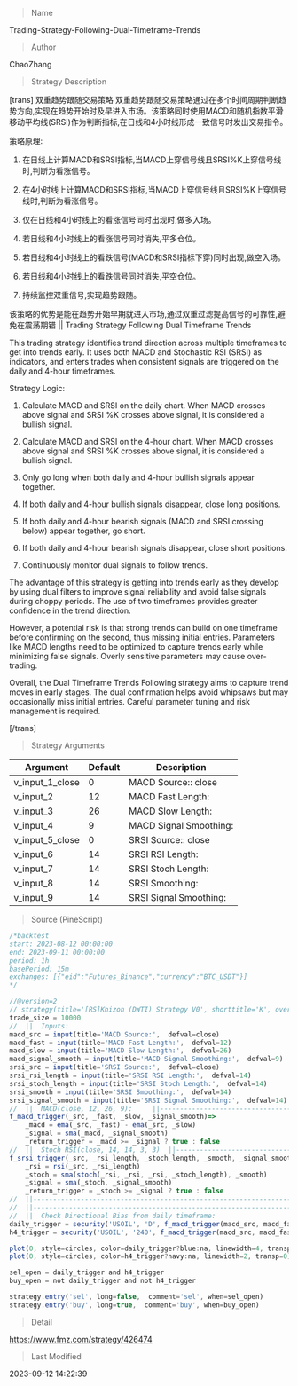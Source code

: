 
> Name

Trading-Strategy-Following-Dual-Timeframe-Trends

> Author

ChaoZhang

> Strategy Description



[trans]
双重趋势跟随交易策略
双重趋势跟随交易策略通过在多个时间周期判断趋势方向,实现在趋势开始时及早进入市场。该策略同时使用MACD和随机指数平滑移动平均线(SRSI)作为判断指标,在日线和4小时线形成一致信号时发出交易指令。

策略原理:

1. 在日线上计算MACD和SRSI指标,当MACD上穿信号线且SRSI%K上穿信号线时,判断为看涨信号。

2. 在4小时线上计算MACD和SRSI指标,当MACD上穿信号线且SRSI%K上穿信号线时,判断为看涨信号。 

3. 仅在日线和4小时线上的看涨信号同时出现时,做多入场。

4. 若日线和4小时线上的看涨信号同时消失,平多仓位。

5. 若日线和4小时线上的看跌信号(MACD和SRSI指标下穿)同时出现,做空入场。

6. 若日线和4小时线上的看跌信号同时消失,平空仓位。

7. 持续监控双重信号,实现趋势跟随。

该策略的优势是能在趋势开始早期就进入市场,通过双重过滤提高信号的可靠性,避免在震荡期错
||
Trading Strategy Following Dual Timeframe Trends

This trading strategy identifies trend direction across multiple timeframes to get into trends early. It uses both MACD and Stochastic RSI (SRSI) as indicators, and enters trades when consistent signals are triggered on the daily and 4-hour timeframes.

Strategy Logic:

1. Calculate MACD and SRSI on the daily chart. When MACD crosses above signal and SRSI %K crosses above signal, it is considered a bullish signal.

2. Calculate MACD and SRSI on the 4-hour chart. When MACD crosses above signal and SRSI %K crosses above signal, it is considered a bullish signal.

3. Only go long when both daily and 4-hour bullish signals appear together. 

4. If both daily and 4-hour bullish signals disappear, close long positions.

5. If both daily and 4-hour bearish signals (MACD and SRSI crossing below) appear together, go short. 

6. If both daily and 4-hour bearish signals disappear, close short positions.

7. Continuously monitor dual signals to follow trends.

The advantage of this strategy is getting into trends early as they develop by using dual filters to improve signal reliability and avoid false signals during choppy periods. The use of two timeframes provides greater confidence in the trend direction.

However, a potential risk is that strong trends can build on one timeframe before confirming on the second, thus missing initial entries. Parameters like MACD lengths need to be optimized to capture trends early while minimizing false signals. Overly sensitive parameters may cause over-trading.

Overall, the Dual Timeframe Trends Following strategy aims to capture trend moves in early stages. The dual confirmation helps avoid whipsaws but may occasionally miss initial entries. Careful parameter tuning and risk management is required.

[/trans]

> Strategy Arguments



|Argument|Default|Description|
|----|----|----|
|v_input_1_close|0|MACD Source:: close|high|low|open|hl2|hlc3|hlcc4|ohlc4|
|v_input_2|12|MACD Fast Length:|
|v_input_3|26|MACD Slow Length:|
|v_input_4|9|MACD Signal Smoothing:|
|v_input_5_close|0|SRSI Source:: close|high|low|open|hl2|hlc3|hlcc4|ohlc4|
|v_input_6|14|SRSI RSI Length:|
|v_input_7|14|SRSI Stoch Length:|
|v_input_8|14|SRSI Smoothing:|
|v_input_9|14|SRSI Signal Smoothing:|


> Source (PineScript)

``` javascript
/*backtest
start: 2023-08-12 00:00:00
end: 2023-09-11 00:00:00
period: 1h
basePeriod: 15m
exchanges: [{"eid":"Futures_Binance","currency":"BTC_USDT"}]
*/

//@version=2
// strategy(title='[RS]Khizon (DWTI) Strategy V0', shorttitle='K', overlay=false, pyramiding=0, initial_capital=100000, currency=currency.USD)
trade_size = 10000
//  ||  Inputs:
macd_src = input(title='MACD Source:',  defval=close)
macd_fast = input(title='MACD Fast Length:',  defval=12)
macd_slow = input(title='MACD Slow Length:',  defval=26)
macd_signal_smooth = input(title='MACD Signal Smoothing:',  defval=9)
srsi_src = input(title='SRSI Source:',  defval=close)
srsi_rsi_length = input(title='SRSI RSI Length:',  defval=14)
srsi_stoch_length = input(title='SRSI Stoch Length:',  defval=14)
srsi_smooth = input(title='SRSI Smoothing:',  defval=14)
srsi_signal_smooth = input(title='SRSI Signal Smoothing:',  defval=14)
//  ||  MACD(close, 12, 26, 9):     ||---------------------------------------------||
f_macd_trigger(_src, _fast, _slow, _signal_smooth)=>
    _macd = ema(_src, _fast) - ema(_src, _slow)
    _signal = sma(_macd, _signal_smooth)
    _return_trigger = _macd >= _signal ? true : false
//  ||  Stoch RSI(close, 14, 14, 3, 3)  ||-----------------------------------------||
f_srsi_trigger(_src, _rsi_length, _stoch_length, _smooth, _signal_smooth)=>
    _rsi = rsi(_src, _rsi_length)
    _stoch = sma(stoch(_rsi, _rsi, _rsi, _stoch_length), _smooth)
    _signal = sma(_stoch, _signal_smooth)
    _return_trigger = _stoch >= _signal ? true : false
//  ||-----------------------------------------------------------------------------||
//  ||-----------------------------------------------------------------------------||
//  ||  Check Directional Bias from daily timeframe:
daily_trigger = security('USOIL', 'D', f_macd_trigger(macd_src, macd_fast, macd_slow, macd_signal_smooth) and f_srsi_trigger(srsi_src, srsi_rsi_length, srsi_stoch_length, srsi_smooth, srsi_signal_smooth))
h4_trigger = security('USOIL', '240', f_macd_trigger(macd_src, macd_fast, macd_slow, macd_signal_smooth) and f_srsi_trigger(srsi_src, srsi_rsi_length, srsi_stoch_length, srsi_smooth, srsi_signal_smooth))

plot(0, style=circles, color=daily_trigger?blue:na, linewidth=4, transp=65)
plot(0, style=circles, color=h4_trigger?navy:na, linewidth=2, transp=0)

sel_open = daily_trigger and h4_trigger
buy_open = not daily_trigger and not h4_trigger

strategy.entry('sel', long=false,  comment='sel', when=sel_open)
strategy.entry('buy', long=true,  comment='buy', when=buy_open)

```

> Detail

https://www.fmz.com/strategy/426474

> Last Modified

2023-09-12 14:22:39
